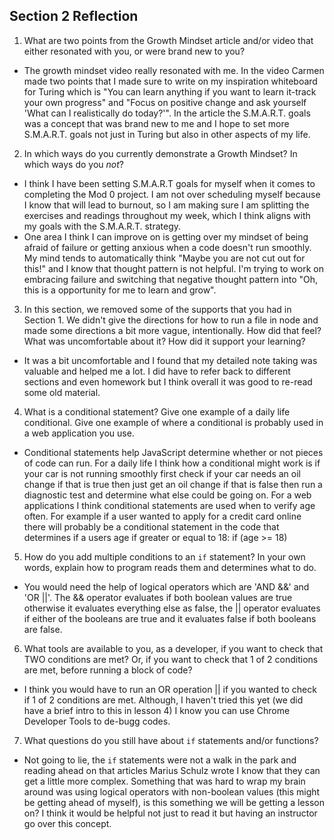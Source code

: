 ## Section 2 Reflection

1. What are two points from the Growth Mindset article and/or video that either resonated with you, or were brand new to you?
* The growth mindset video really resonated with me. In the video Carmen made two points that I made sure to write on my inspiration whiteboard for Turing which is "You can learn anything if you want to learn it-track your own progress" and "Focus on positive change and ask yourself 'What can I realistically do today?'". In the article the S.M.A.R.T. goals was a concept that was brand new to me and I hope to set more S.M.A.R.T. goals not just in Turing but also in other aspects of my life.
2. In which ways do you currently demonstrate a Growth Mindset? In which ways do you _not_?
* I think I have been setting S.M.A.R.T goals for myself when it comes to completing the Mod 0 project. I am not over scheduling myself because I know that will lead to burnout, so I am making sure I am splitting the exercises and readings throughout my week, which I think aligns with my goals with the S.M.A.R.T. strategy.
* One area I think I can improve on is getting over my mindset of being afraid of failure or getting anxious when a code doesn't run smoothly. My mind tends to automatically think "Maybe you are not cut out for this!" and I know that thought pattern is not helpful. I'm trying to work on embracing failure and switching that negative thought pattern into "Oh, this is a opportunity for me to learn and grow".
3. In this section, we removed some of the supports that you had in Section 1. We didn't give the directions for how to run a file in node and made some directions a bit more vague, intentionally. How did that feel? What was uncomfortable about it? How did it support your learning?
* It was a bit uncomfortable and I found that my detailed note taking was valuable and helped me a lot. I did have to refer back to different sections and even homework but I think overall it was good to re-read some old material.
4. What is a conditional statement? Give one example of a daily life conditional. Give one example of where a conditional is probably used in a web application you use.
* Conditional statements help JavaScript determine whether or not pieces of code can run. For a daily life I think how a conditional might work is if your car is not running smoothly first check if your car needs an oil change if that is true then just get an oil change if that is false then run a diagnostic test and determine what else could be going on. For a web applications I think conditional statements are used when to verify age often. For example if a user wanted to apply for a credit card online there will probably be a conditional statement in the code that determines if a users age if greater or equal to 18: if (age >= 18)
5. How do you add multiple conditions to an `if` statement? In your own words, explain how to program reads them and determines what to do.
* You would need the help of logical operators which are 'AND &&' and 'OR ||'. The && operator evaluates if both boolean values are true otherwise it evaluates everything else as false, the || operator evaluates if either of the booleans are true and it evaluates false if both booleans are false.
6. What tools are available to you, as a developer, if you want to check that TWO conditions are met? Or, if you want to check that 1 of 2 conditions are met, before running a block of code?
* I think you would have to run an OR operation || if you wanted to check if 1 of 2 conditions are met. Although, I haven't tried this yet (we did have a brief intro to this in lesson 4) I know you can use Chrome Developer Tools to de-bugg codes.
7. What questions do you still have about `if` statements and/or functions?
* Not going to lie, the `if` statements were not a walk in the park and reading ahead on that articles Marius Schulz wrote I know that they can get a little more complex. Something that was hard to wrap my brain around was using logical operators with non-boolean values (this might be getting ahead of myself), is this something we will be getting a lesson on? I think it would be helpful not just to read it but having an instructor go over this concept.
